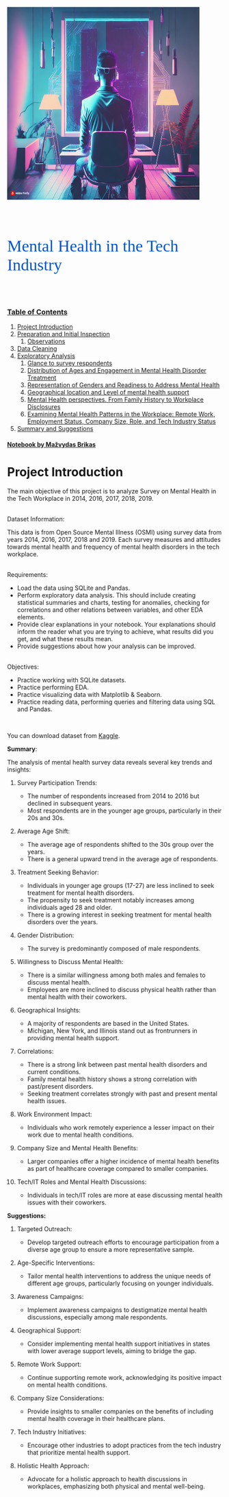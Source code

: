 <img src="Firefly Mental Health in the Tech Industry. Big companies vs Remote work 97584.jpg" width="450" height="450">
<p style="font-family: San Francisco; font-size:2.75em;color:#0056D2; font-style:bold"> <br>Mental Health in the Tech Industry</p>
<br>

<a id="0"></a>
 ### [Table of Contents](0)
1. [Project Introduction](#1)      
1. [Preparation and Initial Inspection](#2)
    1. [Observations](#3) 
1. [Data Cleaning](#4) 
1. [Exploratory Analysis](#5)     
    1. [Glance to survey respondents](#6) 
    1. [Distribution of Ages and Engagement in Mental Health Disorder Treatment](#7)
    1. [Representation of Genders and Readiness to Address Mental Health](#8)
    1. [Geographical location and Level of mental health support](#9)
    1. [Mental Health perspectives. From Family History to Workplace Disclosures](#10)
    1. [Examining Mental Health Patterns in the Workplace: Remote Work, Employment Status, Company Size, Role, and Tech Industry Status](#11)
1. [Summary and Suggestions](#12)     
    
    

#### [Notebook by Mažvydas Brikas](https://www.linkedin.com/in/mazvydas-brikas/)     
# Project Introduction

The main objective of this project is to analyze Survey on Mental Health in the Tech Workplace in 2014, 2016, 2017, 2018, 2019. 
</p><br>Dataset Information:

This data is from Open Source Mental Illness (OSMI) using survey data from years 2014, 2016, 2017, 2018 and 2019. Each survey measures and attitudes towards mental health and frequency of mental health disorders in the tech workplace.

</p><br>Requirements:

- Load the data using SQLite and Pandas.
- Perform exploratory data analysis. This should include creating statistical summaries and charts, testing for anomalies, checking for correlations and other relations between variables, and other EDA elements.
- Provide clear explanations in your notebook. Your explanations should inform the reader what you are trying to achieve, what results did you get, and what these results mean.
- Provide suggestions about how your analysis can be improved.
 

</p><br>Objectives:

- Practice working with SQLite datasets.
- Practice performing EDA.
- Practice visualizing data with Matplotlib & Seaborn.
- Practice reading data, performing queries and filtering data using SQL and Pandas.
 
<br>

You can download dataset from [Kaggle](https://www.kaggle.com/datasets/anth7310/mental-health-in-the-tech-industry).

**Summary**:

The analysis of mental health survey data reveals several key trends and insights:

1. Survey Participation Trends:
   - The number of respondents increased from 2014 to 2016 but declined in subsequent years.
   - Most respondents are in the younger age groups, particularly in their 20s and 30s.

2. Average Age Shift:
   - The average age of respondents shifted to the 30s group over the years.
   - There is a general upward trend in the average age of respondents.

3. Treatment Seeking Behavior:
   - Individuals in younger age groups (17-27) are less inclined to seek treatment for mental health disorders.
   - The propensity to seek treatment notably increases among individuals aged 28 and older.
   - There is a growing interest in seeking treatment for mental health disorders over the years.

4. Gender Distribution:
   - The survey is predominantly composed of male respondents.

5. Willingness to Discuss Mental Health:
   - There is a similar willingness among both males and females to discuss mental health.
   - Employees are more inclined to discuss physical health rather than mental health with their coworkers.

6. Geographical Insights:
   - A majority of respondents are based in the United States.
   - Michigan, New York, and Illinois stand out as frontrunners in providing mental health support.

7. Correlations:
   - There is a strong link between past mental health disorders and current conditions.
   - Family mental health history shows a strong correlation with past/present disorders.
   - Seeking treatment correlates strongly with past and present mental health issues.

8. Work Environment Impact:
   - Individuals who work remotely experience a lesser impact on their work due to mental health conditions.

9. Company Size and Mental Health Benefits:
   - Larger companies offer a higher incidence of mental health benefits as part of healthcare coverage compared to smaller companies.

10. Tech/IT Roles and Mental Health Discussions:
    - Individuals in tech/IT roles are more at ease discussing mental health issues with their coworkers.

**Suggestions:**

1. Targeted Outreach:
   - Develop targeted outreach efforts to encourage participation from a diverse age group to ensure a more representative sample.

2. Age-Specific Interventions:
   - Tailor mental health interventions to address the unique needs of different age groups, particularly focusing on younger individuals.

3. Awareness Campaigns:
   - Implement awareness campaigns to destigmatize mental health discussions, especially among male respondents.

4. Geographical Support:
   - Consider implementing mental health support initiatives in states with lower average support levels, aiming to bridge the gap.

5. Remote Work Support:
   - Continue supporting remote work, acknowledging its positive impact on mental health conditions.

6. Company Size Considerations:
   - Provide insights to smaller companies on the benefits of including mental health coverage in their healthcare plans.

7. Tech Industry Initiatives:
   - Encourage other industries to adopt practices from the tech industry that prioritize mental health support.

8. Holistic Health Approach:
   - Advocate for a holistic approach to health discussions in workplaces, emphasizing both physical and mental well-being.
